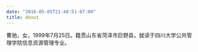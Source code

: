```yaml
---
date: "2016-05-05T21:48:51-07:00"
title: About
---
```


  曹驰，女，1999年7月25日。籍贯山东省菏泽市巨野县，就读于四川大学公共管理学院信息资源管理专业。
